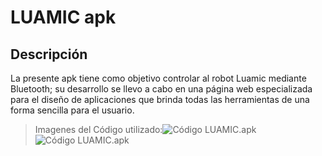 # LUAMIC apk
## Descripción
La presente apk tiene como objetivo controlar al robot Luamic mediante Bluetooth; su desarrollo se llevo a cabo en una página web especializada para el diseño de aplicaciones que brinda todas las herramientas de una forma sencilla para el usuario.

>Imagenes del Código utilizado:![Código LUAMIC.apk](https://1.bp.blogspot.com/-B5QgNP3vp4k/Xwoxz9vE05I/AAAAAAAAALU/E5IZJ_6KlzYQei33o75wvdj4pNe__5w5gCNcBGAsYHQ/s320/App%2B2.png "Código del control de movimiento") ![Código LUAMIC.apk](https://1.bp.blogspot.com/-wtCPbRkgHO4/XwoxzyjzGgI/AAAAAAAAALY/fMUIc1fOcpoDj5KMR6oot5J8geid9FxGgCNcBGAsYHQ/s320/App%2B1.png "Código de la coneccion a Bluetooth")

